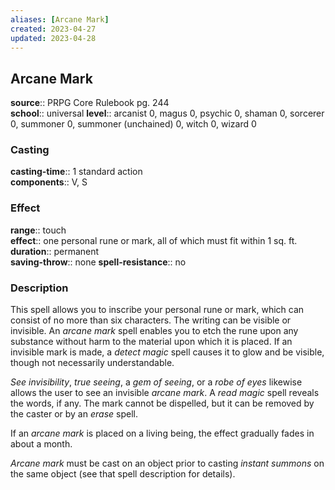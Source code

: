 ```yaml
---
aliases: [Arcane Mark]
created: 2023-04-27
updated: 2023-04-28
---
```


## Arcane Mark

**source**:: PRPG Core Rulebook pg. 244  
**school**:: universal
**level**:: arcanist 0, magus 0, psychic 0, shaman 0, sorcerer 0, summoner 0, summoner (unchained) 0, witch 0, wizard 0

### Casting

**casting-time**:: 1 standard action  
**components**:: V, S

### Effect

**range**:: touch  
**effect**:: one personal rune or mark, all of which must fit within 1 sq. ft.  
**duration**:: permanent  
**saving-throw**:: none
**spell-resistance**:: no

### Description

This spell allows you to inscribe your personal rune or mark, which can consist of no more than six characters. The writing can be visible or invisible. An *arcane mark* spell enables you to etch the rune upon any substance without harm to the material upon which it is placed. If an invisible mark is made, a *detect magic* spell causes it to glow and be visible, though not necessarily understandable.  
  
*See invisibility*, *true seeing*, a *gem of seeing*, or a *robe of eyes* likewise allows the user to see an invisible *arcane mark*. A *read magic* spell reveals the words, if any. The mark cannot be dispelled, but it can be removed by the caster or by an *erase* spell.  
  
If an *arcane mark* is placed on a living being, the effect gradually fades in about a month.  
  
*Arcane mark* must be cast on an object prior to casting *instant summons* on the same object (see that spell description for details).
